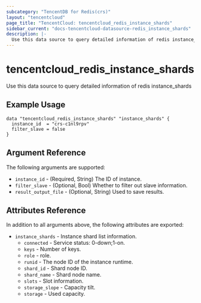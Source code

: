 ```yaml
---
subcategory: "TencentDB for Redis(crs)"
layout: "tencentcloud"
page_title: "TencentCloud: tencentcloud_redis_instance_shards"
sidebar_current: "docs-tencentcloud-datasource-redis_instance_shards"
description: |-
  Use this data source to query detailed information of redis instance_shards
---
```


# tencentcloud_redis_instance_shards

Use this data source to query detailed information of redis instance_shards

## Example Usage

```hcl
data "tencentcloud_redis_instance_shards" "instance_shards" {
  instance_id  = "crs-c1nl9rpv"
  filter_slave = false
}
```

## Argument Reference

The following arguments are supported:

* `instance_id` - (Required, String) The ID of instance.
* `filter_slave` - (Optional, Bool) Whether to filter out slave information.
* `result_output_file` - (Optional, String) Used to save results.

## Attributes Reference

In addition to all arguments above, the following attributes are exported:

* `instance_shards` - Instance shard list information.
  * `connected` - Service status: 0-down;1-on.
  * `keys` - Number of keys.
  * `role` - role.
  * `runid` - The node ID of the instance runtime.
  * `shard_id` - Shard node ID.
  * `shard_name` - Shard node name.
  * `slots` - Slot information.
  * `storage_slope` - Capacity tilt.
  * `storage` - Used capacity.




